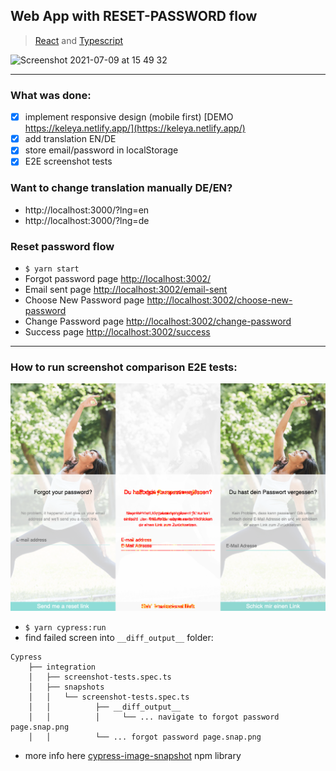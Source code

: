 ## Web App with RESET-PASSWORD flow
> [React](https://reactjs.org/) and [Typescript](https://www.typescriptlang.org/)

<img width="917" alt="Screenshot 2021-07-09 at 15 49 32" src="https://user-images.githubusercontent.com/63747597/125414435-69d884a5-89bb-47f4-9f1d-c0f515baf8f1.png">

----
### What was done:
- [x] implement responsive design (mobile first) [DEMO https://keleya.netlify.app/](https://keleya.netlify.app/)
- [x] add translation EN/DE
- [x] store email/password in localStorage
- [x] E2E screenshot tests

### Want to change translation manually DE/EN?
- http://localhost:3000/?lng=en
- http://localhost:3000/?lng=de

### Reset password flow
- `$ yarn start`
- Forgot password page [http://localhost:3002/](http://localhost:3002/)
- Email sent page [http://localhost:3002/email-sent](https://keleya.netlify.app/email-sent)
- Choose New Password page [http://localhost:3002/choose-new-password](http://localhost:3002/choose-new-password)
- Change Password page [http://localhost:3002/change-password](http://localhost:3002/change-password)
- Success page [http://localhost:3002/success](http://localhost:3002/success)

-----

### How to run screenshot comparison E2E tests:

![screenshot](failed-screen.png)

- `$ yarn cypress:run`
- find failed screen into `__diff_output__` folder:
```
Cypress
    ├── integration
    │   ├── screenshot-tests.spec.ts
    │   ├── snapshots
    │   │   └── screenshot-tests.spec.ts
    │   │          ├── __diff_output__
    │   │          │     └── ... navigate to forgot password page.snap.png
    │   │          └── ... forgot password page.snap.png
```
- more info here [cypress-image-snapshot](https://github.com/jaredpalmer/cypress-image-snapshot) npm library
